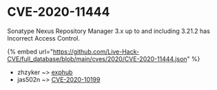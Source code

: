 # CVE-2020-11444

Sonatype Nexus Repository Manager 3.x up to and including 3.21.2 has Incorrect Access Control.

{% embed url="https://github.com/Live-Hack-CVE/full_database/blob/main/cves/2020/CVE-2020-11444.json" %}


* zhzyker ~> [exphub](https://zeste.alice-snow.ru/2020/database/cve-2020-11444/exphub-zhzyker)
* jas502n ~> [CVE-2020-10199](https://zeste.alice-snow.ru/2020/database/cve-2020-11444/cve-2020-10199-jas502n)